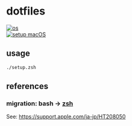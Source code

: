 # dotfiles
[![os](https://img.shields.io/badge/macOS-000.svg?logo=Apple)](https://www.apple.com/jp/macos)  
[![setup macOS](https://github.com/sensuikan1973/dotfiles/actions/workflows/setup_macos.yaml/badge.svg)](https://github.com/sensuikan1973/dotfiles/actions/workflows/setup_macos.yaml)

## usage

```zsh
./setup.zsh
```

## references

### migration: bash -> [zsh](http://www.strcat.de/zsh/)
See: https://support.apple.com/ja-jp/HT208050
